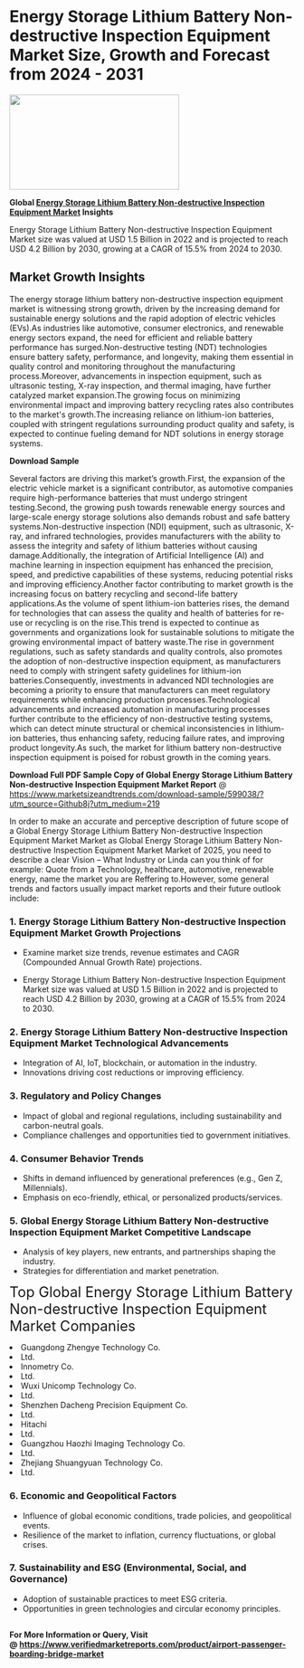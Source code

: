 <H1>Energy Storage Lithium Battery Non-destructive Inspection Equipment Market Size, Growth and Forecast from 2024 - 2031</H1><img class="aligncenter size-medium wp-image-584254" src="https://thirdeyenews.in/wp-content/uploads/2024/09/Global-Market-Research-300x168.jpeg" alt="" width="300" height="168" /><p><strong>Global&nbsp;<a href="https://www.marketsizeandtrends.com/download-sample/599038/?utm_source=Github8j?utm_medium=219">Energy Storage Lithium Battery Non-destructive Inspection Equipment Market</a> Insights</strong></p><p>Energy Storage Lithium Battery Non-destructive Inspection Equipment Market size was valued at USD 1.5 Billion in 2022 and is projected to reach USD 4.2 Billion by 2030, growing at a CAGR of 15.5% from 2024 to 2030.</p><p><h2>Market Growth Insights</h2> <p>The energy storage lithium battery non-destructive inspection equipment market is witnessing strong growth, driven by the increasing demand for sustainable energy solutions and the rapid adoption of electric vehicles (EVs).As industries like automotive, consumer electronics, and renewable energy sectors expand, the need for efficient and reliable battery performance has surged.Non-destructive testing (NDT) technologies ensure battery safety, performance, and longevity, making them essential in quality control and monitoring throughout the manufacturing process.Moreover, advancements in inspection equipment, such as ultrasonic testing, X-ray inspection, and thermal imaging, have further catalyzed market expansion.The growing focus on minimizing environmental impact and improving battery recycling rates also contributes to the market's growth.The increasing reliance on lithium-ion batteries, coupled with stringent regulations surrounding product quality and safety, is expected to continue fueling demand for NDT solutions in energy storage systems.</p> <p><strong>Download Sample</strong></p> <p>Several factors are driving this market’s growth.First, the expansion of the electric vehicle market is a significant contributor, as automotive companies require high-performance batteries that must undergo stringent testing.Second, the growing push towards renewable energy sources and large-scale energy storage solutions also demands robust and safe battery systems.Non-destructive inspection (NDI) equipment, such as ultrasonic, X-ray, and infrared technologies, provides manufacturers with the ability to assess the integrity and safety of lithium batteries without causing damage.Additionally, the integration of Artificial Intelligence (AI) and machine learning in inspection equipment has enhanced the precision, speed, and predictive capabilities of these systems, reducing potential risks and improving efficiency.Another factor contributing to market growth is the increasing focus on battery recycling and second-life battery applications.As the volume of spent lithium-ion batteries rises, the demand for technologies that can assess the quality and health of batteries for re-use or recycling is on the rise.This trend is expected to continue as governments and organizations look for sustainable solutions to mitigate the growing environmental impact of battery waste.The rise in government regulations, such as safety standards and quality controls, also promotes the adoption of non-destructive inspection equipment, as manufacturers need to comply with stringent safety guidelines for lithium-ion batteries.Consequently, investments in advanced NDI technologies are becoming a priority to ensure that manufacturers can meet regulatory requirements while enhancing production processes.Technological advancements and increased automation in manufacturing processes further contribute to the efficiency of non-destructive testing systems, which can detect minute structural or chemical inconsistencies in lithium-ion batteries, thus enhancing safety, reducing failure rates, and improving product longevity.As such, the market for lithium battery non-destructive inspection equipment is poised for robust growth in the coming years.<p><span class=""><strong>Download Full PDF Sample Copy of Global Energy Storage Lithium Battery Non-destructive Inspection Equipment Market Report</strong> @ <a href="https://www.marketsizeandtrends.com/download-sample/599038/?utm_source=Github8j?utm_medium=219" target="_blank">https://www.marketsizeandtrends.com/download-sample/599038/?utm_source=Github8j?utm_medium=219</a></span></p><p>In order to make an accurate and perceptive description of future scope of a Global&nbsp;Energy Storage Lithium Battery Non-destructive Inspection Equipment Market Market as Global&nbsp;Energy Storage Lithium Battery Non-destructive Inspection Equipment Market Market of 2025, you need to describe a clear Vision &ndash; What Industry or Linda can you think of for example: Quote from a Technology, healthcare, automotive, renewable energy, name the market you are Reffering to.However, some general trends and factors usually impact market reports and their future outlook include:</p><h3>1.&nbsp;<strong>Energy Storage Lithium Battery Non-destructive Inspection Equipment Market Growth Projections</strong></h3><ul><li>Examine market size trends, revenue estimates and CAGR (Compounded Annual Growth Rate) projections.</li><li><p>Energy Storage Lithium Battery Non-destructive Inspection Equipment Market size was valued at USD 1.5 Billion in 2022 and is projected to reach USD 4.2 Billion by 2030, growing at a CAGR of 15.5% from 2024 to 2030.</p></li></ul><h3>2.&nbsp;<strong>Energy Storage Lithium Battery Non-destructive Inspection Equipment Market Technological Advancements</strong></h3><ul><li>Integration of AI, IoT, blockchain, or automation in the industry.</li><li>Innovations driving cost reductions or improving efficiency.</li></ul><h3>3.&nbsp;<strong>Regulatory and Policy Changes</strong></h3><ul><li>Impact of global and regional regulations, including sustainability and carbon-neutral goals.</li><li>Compliance challenges and opportunities tied to government initiatives.</li></ul><h3>4.&nbsp;<strong>Consumer Behavior Trends</strong></h3><ul><li>Shifts in demand influenced by generational preferences (e.g., Gen Z, Millennials).</li><li>Emphasis on eco-friendly, ethical, or personalized products/services.</li></ul><h3>5.&nbsp;<strong>Global Energy Storage Lithium Battery Non-destructive Inspection Equipment Market Competitive Landscape</strong></h3><ul><li>Analysis of key players, new entrants, and partnerships shaping the industry.</li><li>Strategies for differentiation and market penetration.</li></ul><p data-pm-slice="1 1 []"><span style="color: inherit; font-family: inherit; font-size: 25px;">Top Global Energy Storage Lithium Battery Non-destructive Inspection Equipment Market Companies</span></p><div class="" data-test-id=""><p><li>Guangdong Zhengye Technology Co.</li><li> Ltd.</li><li> Innometry Co.</li><li> Ltd.</li><li> Wuxi Unicomp Technology Co.</li><li> Ltd.</li><li> Shenzhen Dacheng Precision Equipment Co.</li><li> Ltd.</li><li> Hitachi</li><li> Ltd.</li><li> Guangzhou Haozhi Imaging Technology Co.</li><li> Ltd.</li><li> Zhejiang Shuangyuan Technology Co.</li><li> Ltd.</li></p></div><h3>6.&nbsp;<strong>Economic and Geopolitical Factors</strong></h3><ul><li>Influence of global economic conditions, trade policies, and geopolitical events.</li><li>Resilience of the market to inflation, currency fluctuations, or global crises.</li></ul><h3>7.&nbsp;<strong>Sustainability and ESG (Environmental, Social, and Governance)</strong></h3><ul><li>Adoption of sustainable practices to meet ESG criteria.</li><li>Opportunities in green technologies and circular economy principles.</li></ul><h2><strong style="font-size: 14px;">For More Information or Query, Visit @&nbsp;</strong><a style="background-color: #ffffff; font-size: 14px;" href="https://www.marketsizeandtrends.com/report/energy-storage-lithium-battery-non-destructive-inspection-equipment-market/" target="_blank">https://www.verifiedmarketreports.com/product/airport-passenger-boarding-bridge-market</a></h2>